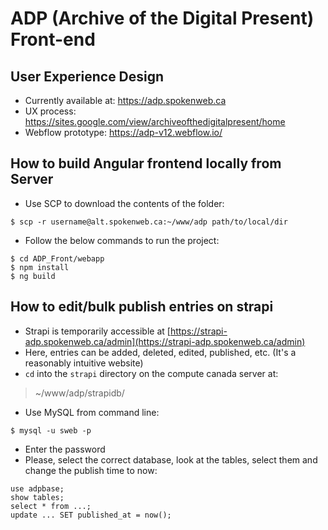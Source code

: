 # ADP (Archive of the Digital Present) Front-end

## User Experience Design
- Currently available at: https://adp.spokenweb.ca
- UX process: https://sites.google.com/view/archiveofthedigitalpresent/home 
- Webflow prototype: https://adp-v12.webflow.io/

## How to build Angular frontend locally from Server
- Use SCP to download the contents of the folder: 
```
$ scp -r username@alt.spokenweb.ca:~/www/adp path/to/local/dir  
```
- Follow the below commands to run the project:
```
$ cd ADP_Front/webapp
$ npm install  
$ ng build   
```
## How to edit/bulk publish entries on strapi
- Strapi is temporarily accessible at [https://strapi-adp.spokenweb.ca/admin](https://strapi-adp.spokenweb.ca/admin)
- Here, entries can be added, deleted, edited, published, etc. (It's a reasonably intuitive website)
- `cd` into the `strapi` directory on the compute canada server at:
> ~/www/adp/strapidb/
- Use MySQL from command line: 
```
$ mysql -u sweb -p
```
- Enter the password
- Please, select the correct database, look at the tables, select them and change the publish time to now:
```
use adpbase;
show tables;
select * from ...;
update ... SET published_at = now();
```
